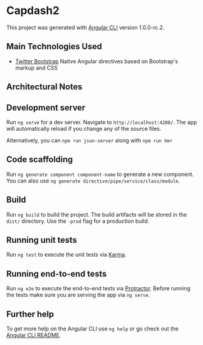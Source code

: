 # Capdash2

This project was generated with [Angular CLI](https://github.com/angular/angular-cli) version 1.0.0-rc.2.

## Main Technologies Used

* [Twitter Bootstrap](https://ng-bootstrap.github.io/#/getting-started) Native Angular directives based on Bootstrap's markup and CSS

## Architectural Notes


## Development server
Run `ng serve` for a dev server. Navigate to `http://localhost:4200/`. The app will automatically reload if you change any of the source files.

Alternatively, you can `npm run json-server` along with `npm run hmr`

## Code scaffolding

Run `ng generate component component-name` to generate a new component. You can also use `ng generate directive/pipe/service/class/module`.

## Build

Run `ng build` to build the project. The build artifacts will be stored in the `dist/` directory. Use the `-prod` flag for a production build.

## Running unit tests

Run `ng test` to execute the unit tests via [Karma](https://karma-runner.github.io).

## Running end-to-end tests

Run `ng e2e` to execute the end-to-end tests via [Protractor](http://www.protractortest.org/).
Before running the tests make sure you are serving the app via `ng serve`.

## Further help

To get more help on the Angular CLI use `ng help` or go check out the [Angular CLI README](https://github.com/angular/angular-cli/blob/master/README.md).
